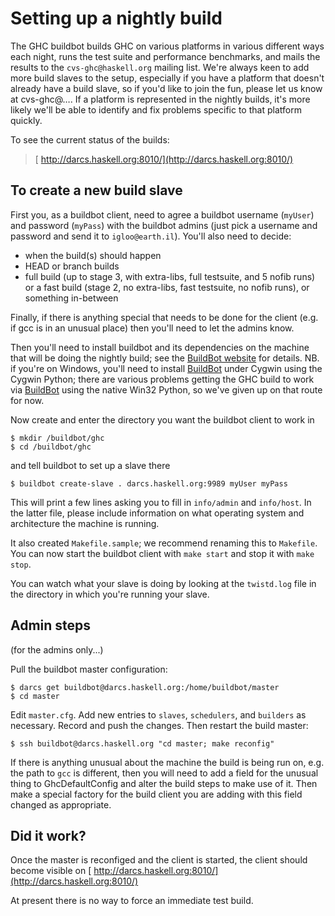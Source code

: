 # Setting up a nightly build



The GHC buildbot builds GHC on various platforms in various different ways each night, runs the test suite and performance benchmarks, and mails the results to the `cvs-ghc@haskell.org` mailing list.  We're always keen to add more build slaves to the setup, especially if you have a platform that doesn't already have a build slave, so if you'd like to join the fun, please let us know at cvs-ghc@….  If a platform is represented in the nightly builds, it's more likely we'll be able to identify and fix problems specific to that platform quickly.



To see the current status of the builds:


>
>
> [ http://darcs.haskell.org:8010/](http://darcs.haskell.org:8010/)
>
>

## To create a new build slave



First you, as a buildbot client, need to agree a buildbot username (`myUser`) and password (`myPass`) with the buildbot admins (just pick a username and password and send it to `igloo@earth.il`).  You'll also need to decide:


- when the build(s) should happen
- HEAD or branch builds
- full build (up to stage 3, with extra-libs, full testsuite, and 5 nofib runs) or a fast build (stage 2, no extra-libs, fast testsuite, no nofib runs), or something in-between


Finally, if there is anything special that needs to be done for the client (e.g. if gcc is in an unusual place) then you'll need to let the admins know.



Then you'll need to install buildbot and its dependencies on the machine that will be doing the nightly build; see the [
BuildBot website](http://buildbot.sourceforge.net/) for details.  NB. if you're on Windows, you'll need to install [BuildBot](build-bot) under Cygwin using the Cygwin Python; there are various problems getting the GHC build to work via [BuildBot](build-bot) using the native Win32 Python, so we've given up on that route for now.



Now create and enter the directory you want the buildbot client to work in


```wiki
$ mkdir /buildbot/ghc
$ cd /buildbot/ghc
```


and tell buildbot to set up a slave there


```wiki
$ buildbot create-slave . darcs.haskell.org:9989 myUser myPass
```


This will print a few lines asking you to fill in `info/admin` and `info/host`. In the latter file, please include information on what operating system and architecture the machine is running.



It also created `Makefile.sample`; we recommend renaming this to `Makefile`. You can now start the buildbot client with `make start` and stop it with `make stop`.



You can watch what your slave is doing by looking at the `twistd.log` file in the directory in which you're running your slave.


## Admin steps



(for the admins only...)



Pull the buildbot master configuration:


```wiki
$ darcs get buildbot@darcs.haskell.org:/home/buildbot/master
$ cd master
```


Edit `master.cfg`.  Add new entries to `slaves`, `schedulers`, and `builders` as necessary.  Record and push the changes.  Then restart the build master:


```wiki
$ ssh buildbot@darcs.haskell.org "cd master; make reconfig"
```


If there is anything unusual about the machine the build is being run on, e.g. the path to `gcc` is different, then you will need to add a field for the unusual thing to GhcDefaultConfig and alter the build steps to make use of it. Then make a special factory for the build client you are adding with this field changed as appropriate.


## Did it work?



Once the master is reconfiged and the client is started, the client should become visible on
[ http://darcs.haskell.org:8010/](http://darcs.haskell.org:8010/)



At present there is no way to force an immediate test build.


